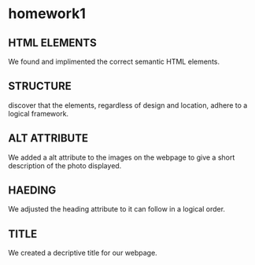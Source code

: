 # homework1


## HTML ELEMENTS
We found and implimented the correct semantic HTML elements.

## STRUCTURE 
discover that the elements, regardless of design and location, adhere to a logical framework.

## ALT ATTRIBUTE 
We added a alt attribute to the images on the webpage to give a short description of the photo displayed.

## HAEDING
We adjusted the heading attribute to it can follow in a logical order.

## TITLE
We created a decriptive title for our webpage.


